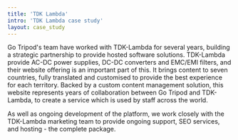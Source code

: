 ```yaml
---
title: 'TDK Lambda'
intro: 'TDK Lambda case study'
layout: case_study
---
```


Go Tripod's team have worked with TDK-Lambda for several years, building a strategic partnership to provide hosted software solutions. TDK-Lambda provide AC-DC power supplies, DC-DC converters and EMC/EMI filters, and their website offering is an important part of this. It brings content to seven countries, fully translated and customised to provide the best experience for each territory. Backed by a custom content management solution, this website represents years of collaboration between Go Tripod and TDK-Lambda, to create a service which is used by staff across the world.

As well as ongoing development of the platform, we work closely with the TDK-Lambda marketing team to provide ongoing support, SEO services, and hosting - the complete package.

